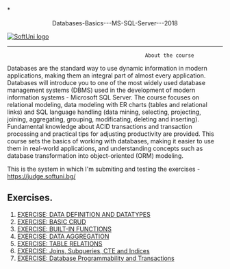 *<p align="center"> Databases-Basics---MS-SQL-Server---2018<p>
<a href="https://softuni.bg/trainings/1747/databases-basics-mssql-server-september-2017">  ![SoftUni logo][logo] <a/>

[logo]: http://innovationstarterbox.bg/wp-content/uploads/2016/05/Softuni_logo_trasparent.png "Logo Title Text 2"

---

                                                 About the course

Databases are the standard way to use dynamic information in modern applications, making them an integral part of almost every application.
Databases will introduce you to one of the most widely used database management systems (DBMS) used in the development of modern information systems - Microsoft SQL Server. The course focuses on relational modeling, data modeling with ER charts (tables and relational links) and SQL language handling (data mining, selecting, projecting, joining, aggregating, grouping, modificating, deleting and inserting). Fundamental knowledge about ACID transactions and transaction processing and practical tips for adjusting productivity are provided.
This course sets the basics of working with databases, making it easier to use them in real-world applications, and understanding concepts such as database transformation into object-oriented (ORM) modeling.

This is the system in which I'm submiting and testing the exercises - https://judge.softuni.bg/


## Exercises.
1. <a href="https://github.com/Jordan3900/Databases-Basics---MS-SQL-Server/tree/master/Data-Definition-and-Data-Types"> EXERCISE: DATA DEFINITION AND DATATYPES </a> 
2. <a href="https://github.com/Jordan3900/Databases-Basics---MS-SQL-Server/tree/master/Basic-CRUD"> EXERCISE: BASIC CRUD</a> 
3. <a href="https://github.com/Jordan3900/Databases-Basics---MS-SQL-Server/blob/master/Built-in---Function/Built-In%20Function.sql"> EXERCISE: BUILT-IN FUNCTIONS </a>
4. <a href="https://github.com/Jordan3900/Databases-Basics---MS-SQL-Server/blob/master/Data-Aggregation/Data-Aggregation.sql"> EXERCISE: DATA AGGREGATION </a>
5. <a href="https://github.com/Jordan3900/Databases-Basics---MS-SQL-Server/blob/master/Table-Relations/TableRelation.sql"> EXERCISE: TABLE RELATIONS </a>
6. <a href="https://github.com/Jordan3900/Databases-Basics---MS-SQL-Server/blob/master/Joins%2C%20Subqueries%2C%20CTE%20and%20Indices/Joins%2C%20Subqueries%2C%20CTE%20and%20Indices.sql"> EXERCISE: Joins, Subqueries, CTE and Indices </a>
7. <a href="https://github.com/Jordan3900/Databases-Basics---MS-SQL-Server/blob/master/Database%20Programmability%20and%20Transactions/Database%20Programmability%20and%20Transactions.sql"> EXERCISE: Database Programmability and Transactions </a>
